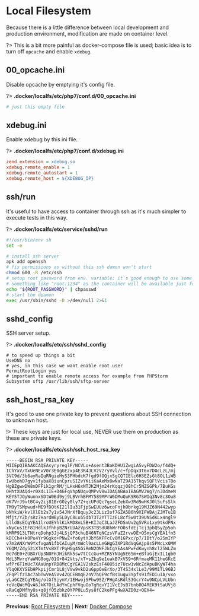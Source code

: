 # Local Filesystem

Because there is a little difference between local development and production environment, modification are made on container
level.

?> This is a bit more painful as docker-compose file is used; basic idea is to turn off `opcache` and enable `xdebug`. 

## 00_opcache.ini

Disable opcache by emptying it's config file.

?> **.docker/localfs/etc/php7/conf.d/00_opcache.ini**

```ini
# just this empty file
```

## xdebug.ini

Enable xdebug by this ini file.

?> **.docker/localfs/etc/php7/conf.d/xdebug.ini**

```ini
zend_extension = xdebug.so
xdebug.remote_enable = 1
xdebug.remote_autostart = 1
xdebug.remote_host = ${XDEBUG_IP}
```

## ssh/run

It's useful to have access to container through ssh as it's much simpler to execute tests in this way.

?> **.docker/localfs/etc/service/sshd/run**

```bash
#!/usr/bin/env sh
set -e

# install ssh server
apk add openssh
# fix permissions as without this ssh damon won't start 
chmod 600 -R /etc/ssh
# setup root password from env. variable; it's good enough to use some fuckin' simple password
# something like "root:1234" as the container will be available just for you
echo "${ROOT_PASSWORD}" | chpasswd
# start the deamon
exec /usr/sbin/sshd -D >/dev/null 2>&1
```

## sshd_config

SSH server setup.

?> **.docker/localfs/etc/ssh/sshd_config**

```
# to speed up things a bit
UseDNS no
# yes, in this case we want enable root user
PermitRootLogin yes
# important to enable remote access for example from PHPStorm
Subsystem sftp /usr/lib/ssh/sftp-server
```

## ssh_host_rsa_key

It's good to use one private key to prevent questions about SSH connection to unknown host.

!> These keys are just for local use, NEVER use them on production as these are private keys.

?> **.docker/localfs/etc/ssh/ssh_host_rsa_key**

```
-----BEGIN RSA PRIVATE KEY-----
MIIEpQIBAAKCAQEAsyryreglP/NCVLo+Asent3BaKDHU1ZwgiASvyFDW2o/f4dQ+
IChYxV/TxUeNEvV0r3E0gGEzxp4E3R4JLVzV2ryVvl/c+fpDqx3t6x7DOcLzL/mj
3VC9d/3b6ayRaIqRNgieHyS3FHbdcK7fgd9fOQjxSgCQTIElc6H3EZsGt8OL1iWB
IwUbohD7gyv1fybaX8iunCpruSIZvYKiiKaAeMx0wNaTZ9A15TkqvSQFlVcisT8o
HgBZgwwDW8nDFFik1grRM/jLHxH6xNTJK2Mjm24rKqqzjO8hCr5NZSGPk/7BuKGs
OHhtXUAQd+r0XdL1IE+D4GFqVhpNUqvQMPvV8wIDAQABAoIBAGMV2Wg7/n3DdmeN
KEY5TJOyWunnxSDtW0Bd9yj9LBVrhBFMY589MPrW6DMuQuK9RG7SWIq3Nv8c3Ou8
dK7VrJ9vtBC4y2ij81BrGOzy8ly7Z+qcUPdQc7gseLZebXw3Rd9wHKJ0l5uFsSlk
TM9yTSMpwud+ME9fDOtKI21lIu31FjpSwEUUz6wcoFnjhObrkg19MJZ69N442wyp
bNhkiW/kvlXlEb2s7y1v54JNrXfBquyJc23Liz2of7GZA5B0h9XIFWBAjZJMTu1B
Mfjt/YZb/sRz7HardWBy5LDyC8Lu55db73T2YTTIzEL8cf5w0t39UNSdKLx4ngl9
Llld8sECgYEA1lroUEYhlKikMD8nL5B+KIJqC3LaJZFDSnUv2gSVRo1xy9tkdFNx
xNyCus1EF81HdlkJfhhpBZNrUUAzVpsK3TBSdU8hWrFO0sfdEjTcj3pbQSyZp5oh
kMRP913LTNtrqDohp3Jj4LSjQP3chuB46NTqNCzsVFaZ2rvwDE+QSmsCgYEA1fn5
kDCCh4+k0Pu4Yr9Ggkd+PNwZ+fo6ytYJbY6KFFcCv8M1GPxc/p7/IBtY/o25mIYP
v7m2ANXrW9YxfvgaN1fbCAIuyM/mWcl9acLLeGHgG3XP1RdVqGAjp8s5PWcLx0MW
Y6QM/Zdy52iXTmtVsBXTrPqHGg4SGiRmN2ONFJkCgYEAsAPwFdKwynh8cl25WLZm
0e7dE0+ZUBXrUp3N0FHJHikRk5sw7tCCcGu+MZRSYNUg5E6Sm+eBfaGjExIL1gb0
MdL3MvrqYaWNG0og/01G+842Vts/xT+sZkq9e1uakB7xVS9+6RfmaeMK11heGKcE
wfPr6TImUc7XAaUnpYRD8McCgYEA1V2skzEsF40O5iz7Ucw1vNcZdApuBKyWT4ha
YlqOKXYSEbHPkpijCmr1L8jVVw9vkD2uGppOeErXo/3T4S34xlLe3/99M1TL96BJ
ZFqPlfzTAc7abTwVeA5Vv42QCEBmqE2nV7hQE9cfBs1ugw3Ypfs91fEDIuIA/vxo
yLaGCZECgYEAg/olGfSjymY/1EHwojSPhw9SZ/PHgAsRdlS3GcrY4w9NCpLVLUbn
+oVcQWcMQvA6JkK7OjLAdYnCphFVquOo7gRqvYI1VcEJsB7bnb0O4REK9tSaUVj8
eRaCqDMfhyOs+q8jfO5zbkz0YPP0Lu5ys8fC2koPFg4wXAZD0z+QEX4=
-----END RSA PRIVATE KEY-----
```

**Previous**: [Root Filesystem](/getting-started/rootfs) | **Next**: [Docker Compose](/getting-started/docker-compose)
